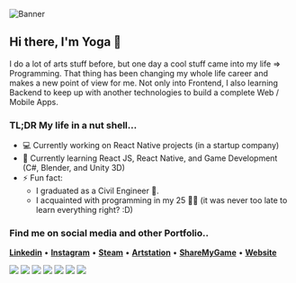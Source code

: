 ![Banner](https://i.ibb.co/Nr8yYjM/github-Banner2-01.png)

## Hi there, I'm Yoga 👋
I do a lot of arts stuff before, but one day a cool stuff came into my life => Programming. That thing has been changing my whole life career and makes a new point of view for me. Not only into Frontend, I also learning Backend to keep up with another technologies to build a complete Web / Mobile Apps.
<br>
### TL;DR My life in a nut shell...
- 💻 Currently working on React Native projects (in a startup company)
- 🚀 Currently learning React JS, React Native, and Game Development (C#, Blender, and Unity 3D)
- ⚡ Fun fact:
  - I graduated as a Civil Engineer 👷.
  - I acquainted with programming in my 25 👨‍💻 (it was never too late to learn everything right? :D)
  
### Find me on social media and other Portfolio..
<span><b>[Linkedin](https://www.linkedin.com/in/tyogautomo/)</b> • </span>
<span><b>[Instagram](http://instagram.com/tyogautomo)</b> • </span>
<span><b>[Steam](https://steamcommunity.com/id/tyogautomo/)</b> • </span>
<span><b>[Artstation](https://www.artstation.com/tyogautomo)</b> • </span>
<span><b>[ShareMyGame](https://sharemygame.com/@tyogautomo)</b> • </span>
<span><b>[Website](https://yogautomo.com)</b></span>

![](https://img.shields.io/badge/Lib-React-informational?style=flat&logo=react&logoColor=white&color=5FD9FB)
![](https://img.shields.io/badge/Lib-ReactNative-informational?style=flat&logo=react&logoColor=white&color=5FD9FB)
![](https://img.shields.io/badge/Style-Sass-informational?style=flat&logo=Sass&logoColor=white&color=CF649A)
![](https://img.shields.io/badge/Lib-Redux-informational?style=flat&logo=Redux&logoColor=white&color=761dad)
![](https://img.shields.io/badge/Framework-NodeJS-informational?style=flat&logo=JavaScript&logoColor=white&color=73AA63)
![](https://img.shields.io/badge/Database-MongoDB-informational?style=flat&logo=MongoDB&logoColor=white&color=73AA63)
![](https://img.shields.io/badge/Database-PostgreSQL-informational?style=flat&logo=postgresql&logoColor=white&color=336791)

<!--
**tyogautomo/tyogautomo** is a ✨ _special_ ✨ repository because its `README.md` (this file) appears on your GitHub profile.

Here are some ideas to get you started:

- 🔭 I’m currently working on ...
- 🌱 I’m currently learning ...
- 👯 I’m looking to collaborate on ...
- 🤔 I’m looking for help with ...
- 💬 Ask me about ...
- 📫 How to reach me: ...
- 😄 Pronouns: ...
- ⚡ Fun fact: ....a
-->
